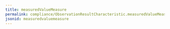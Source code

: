 ```yaml
---
title: measuredValueMeasure
permalink: compliance/ObservationResultCharacteristic.measuredValueMeasure.html
jsonid: measuredvaluemeasure
---
```

